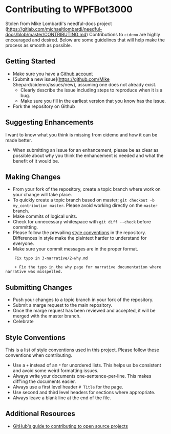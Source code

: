 # Contributing to WPFBot3000

Stolen from Mike Lombardi's needful-docs project (https://gitlab.com/michaeltlombardi/needful-docs/blob/master/CONTRIBUTING.md)
Contributions to `cidemo` are highly encouraged and desired.
Below are some guidelines that will help make the process as smooth as possible.

## Getting Started
+ Make sure you have a [Github account](https://github.com/join)
+ [Submit a new issue](https://github.com/Mike Shepard/cidemo/issues/new), assuming one does not already exist.
  + Clearly describe the issue including steps to reproduce when it is a bug.
  + Make sure you fill in the earliest version that you know has the issue.
+ Fork the repository on Github

## Suggesting Enhancements
I want to know what you think is missing from cidemo and how it can be made better.

+ When submitting an issue for an enhancement, please be as clear as possible about why you think the enhancement is needed and what the benefit of it would be.

## Making Changes
+ From your fork of the repository, create a topic branch where work on your change will take place.
+ To quickly create a topic branch based on master; `git checkout -b my_contribution master`. Please avoid working directly on the `master` branch.
+ Make commits of logical units.
+ Check for unnecessary whitespace with `git diff --check` before committing.
+ Please follow the prevailing [style conventions](#style-conventions) in the repository.
Differences in style make the plaintext harder to understand for everyone.
+ Make sure your commit messages are in the proper format.

````
    Fix typo in 3-narrative/2-why.md

    + Fix the typo in the why page for narrative documentation where narrative was misspelled.
````

## Submitting Changes
+ Push your changes to a topic branch in your fork of the repository.
+ Submit a marge request to the main repository.
+ Once the marge request has been reviewed and accepted, it will be merged with the master branch.
+ Celebrate

## Style Conventions
This is a list of style conventions used in this project.
Please follow these conventions when contributing.

+ Use a `+` instead of an `*` for unordered lists.
This helps us be consistent and avoid some weird formatting issues.
+ Always write your documents one-sentence-per-line.
This makes diff'ing the documents easier.
+ Always use a first level header `# Title` for the page.
+ Use second and third level headers for sections where appropriate.
+ Always leave a blank line at the end of the file.

## Additional Resources
* [GitHub's guide to contributing to open source projects](https://guides.github.com/activities/contributing-to-open-source/)

